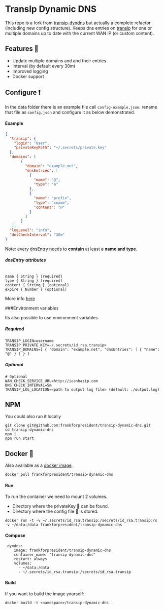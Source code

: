 # TransIp Dynamic DNS
This repo is a fork from [transip-dyndns](https://github.com/RolfKoenders/transip-dyndns) but actually a complete refactor (including new config structure).
Keeps dns entries on [transip](http://www.transip.nl) for one or multiple domains up to date with the current WAN IP (or custom content). 

## Features :mega:
- Update multiple domains and  and their entries
- Interval (by default every 30m)
- Improved logging
- Docker support

## Configure :heavy_exclamation_mark:
In the data folder there is an example file call `config-example.json`. rename that file as `config.json` and configure it as below demonstrated. 

#### Example
```json
{
  "transip": {
    "login": "User",
    "privateKeyPath": "~/.secrets/private.key"
  },
  "domains": [
       {
         "domain": "example.net",
         "dnsEntries": [
           {
             "name": "@",
             "type": "a"
           },
           {
             "name": "prefix",
             "type": "cname",
             "content": "@"
           }
         ]
       }
   ],
  "logLevel": "info",
  "dnsCheckInterval": "30m"
}

```
Note: every dnsEntry needs to **contain** at least a **name and type**.

##### dnsEntry attributes
````

name { String } (required)
type { String } (required)
content { String } (optional)
expire { Number } (optional)

````
More info [here](https://www.npmjs.com/package/transip#transipinstancedomainservicesetdnsentries)

###Environment variables

Its also possible to use environment variables.

##### Required
```
TRANSIP_LOGIN=username
TRANSIP_PRIVATE_KEY=~/.secrets/id_rsa.transip>
TRANSIP_DOMAINS=[ { "domain": "example.net", "dnsEntries": [ { "name": "@" } ] } ]
```

##### Optional
```
# Optional
WAN_CHECK_SERVICE_URL=http://icanhazip.com
DNS_CHECK_INTERVAL=5m
TRANSIP_LOG_LOCATION=<path to output log file> (default: ./output.log)
```

## NPM
You could also run it locally

```
git clone git@github.com:frankforpresident/transip-dynamic-dns.git
cd transip-dynamic-dns
npm i
npm run start
```

## Docker :whale:
Also available as a [docker image](https://hub.docker.com/r/frankforpresident/transip-dynamic-dns/).

```
docker pull frankforpresident/transip-dynamic-dns
```

#### Run
To run the container we need to mount 2 volumes.
* Directory where the privateKey :key: can be found.
* Directory where the config file :page_facing_up: is stored.

```
docker run -t -v ~/.secrets/id_rsa.transip:/secrets/id_rsa.transip:ro -v ~/data:/data frankforpresident/transip-dynamic-dns
```

#### Compose

```
 dyndns:
    image: frankforpresident/transip-dynamic-dns
    container_name: "transip-dynamic-dns"
    restart: always
    volumes:
      - ~/data:/data
      - ~/.secrets/id_rsa.transip:/secrets/id_rsa.transip
```

#### Build
If you want to build the image yourself:
```
docker build -t <namespace>/transip-dynamic-dns .
```
